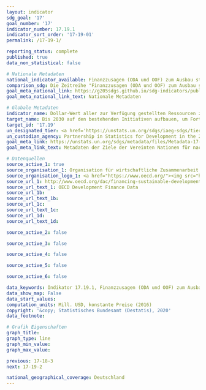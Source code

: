 ```yaml
---
layout: indicator
sdg_goal: '17'
goal_number: '17'
indicator_number: 17.19.1
indicator_sort_order: '17-19-01'
permalink: /17-19-1/

reporting_status: complete
published: true
data_non_statistical: false

# Nationale Metadaten
national_indicator_available: Finanzzusagen (ODA und OOF) zum Ausbau statistischer Kapazitäten in Entwicklungsländern <br> Bruttozahlungen (ODA und OOF) zum Ausbau statistischer Kapazitäten in Entwicklungsländern
comparison_sdg: Die Zeitreihe "Finanzzusagen (ODA und OOF) zum Ausbau statistischer Kapazitäten in Entwicklungsländern" entspricht zum Teil den globalen Metadaten. Diese umfassen, neben den hier dargestellten Finanzzusagen, weitere Studien sowie eine Online-Umfrage von PARIS21. Die Zeitreihe "Bruttozahlungen (ODA und OOF) zum Ausbau statistischer Kapazitäten in Entwicklungsländern" bietet zusätzliche Informationen.
goal_meta_national_link: https://g205sdgs.github.io/sdg-indicators/public/MetaDe/17.19.1.pdf
goal_meta_national_link_text: Nationale Metadaten

# Globale Metadaten
indicator_name: Dollar-Wert aller zur Verfügung gestellten Ressourcen zur Stärkung der statistischen Kapazität in Entwicklungsländern
target_name: Bis 2030 auf den bestehenden Initiativen aufbauen, um Fortschrittsmaße für nachhaltige Entwicklung zu erarbeiten, die das Bruttoinlandsprodukt ergänzen, und den Aufbau der statistischen Kapazitäten der Entwicklungsländer unterstützen
target_id: '17.19'
un_designated_tier: <a href='https://unstats.un.org/sdgs/iaeg-sdgs/tier-classification/' title='Klicken Sie hier um weitere Informationen zur UN-Tier-Klassifikation zu erhalten.'>Tier I</a>
un_custodian_agency: Partnership in Statistics for Development in the 21st Century (PARIS21)
goal_meta_link: https://unstats.un.org/sdgs/metadata/files/Metadata-17-19-01.pdf
goal_meta_link_text: Metadaten der Ziele der Vereinten Nationen für nachhaltige Entwicklung

# Datenquellen
source_active_1: true
source_organisation_1: Organisation für wirtschaftliche Zusammenarbeit und Entwicklung (OECD)
source_organisation_logo_1: <a href="https://www.oecd.org/"><img src="https://g205sdgs.github.io/sdg-indicators/public/OrgImgDe/oecd.png" alt="Logo oecd" style="height:60px; width:148px"/></a>
source_url_1: http://www.oecd.org/dac/financing-sustainable-development/development-finance-data/
source_url_text_1: OECD Development Finance Data
source_url_1b: 
source_url_text_1b: 
source_url_1c: 
source_url_text_1c: 
source_url_1d: 
source_url_text_1d: 

source_active_2: false

source_active_3: false

source_active_4: false

source_active_5: false

source_active_6: false

data_keywords: Indikator 17.19.1, Finanzzusagen (ODA und OOF) zum Ausbau statistischer Kapazitäten in Entwicklungsländern, Bruttozahlungen (ODA und OOF) zum Ausbau statistischer Kapazitäten in Entwicklungsländern, PARIS21
data_show_map: False
data_start_values: 
computation_units: Mill. USD, konstante Preise (2016)
copyright: '&copy; Statistisches Bundesamt (Destatis), 2020'
data_footnote: 

# Grafik Eigenschaften
graph_title: 
graph_type: line
graph_min_value: 
graph_max_value: 

previous: 17-18-3
next: 17-19-2

national_geographical_coverage: Deutschland
---
```


